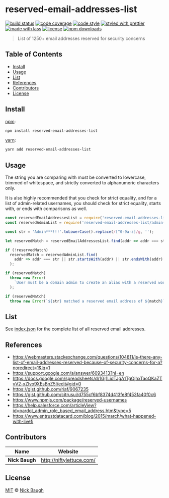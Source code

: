 # reserved-email-addresses-list

[![build status](https://img.shields.io/travis/com/forwardemail/reserved-email-addresses-list.svg)](https://travis-ci.com/forwardemail/reserved-email-addresses-list)
[![code coverage](https://img.shields.io/codecov/c/github/forwardemail/reserved-email-addresses-list.svg)](https://codecov.io/gh/forwardemail/reserved-email-addresses-list)
[![code style](https://img.shields.io/badge/code_style-XO-5ed9c7.svg)](https://github.com/sindresorhus/xo)
[![styled with prettier](https://img.shields.io/badge/styled_with-prettier-ff69b4.svg)](https://github.com/prettier/prettier)
[![made with lass](https://img.shields.io/badge/made_with-lass-95CC28.svg)](https://lass.js.org)
[![license](https://img.shields.io/github/license/forwardemail/reserved-email-addresses-list.svg)](LICENSE)
[![npm downloads](https://img.shields.io/npm/dt/reserved-email-addresses-list.svg)](https://npm.im/reserved-email-addresses-list)

> List of 1250+ email addresses reserved for security concerns


## Table of Contents

* [Install](#install)
* [Usage](#usage)
* [List](#list)
* [References](#references)
* [Contributors](#contributors)
* [License](#license)


## Install

[npm][]:

```sh
npm install reserved-email-addresses-list
```

[yarn][]:

```sh
yarn add reserved-email-addresses-list
```


## Usage

The string you are comparing with must be converted to lowercase, trimmed of whitespace, and strictly converted to alphanumeric characters only.

It is also highly recommended that you check for strict equality, and for a list of admin-related usernames, you should check for strict equality, starts with, or ends with comparisons as well.

```js
const reservedEmailAddressesList = require('reserved-email-addresses-list');
const reservedAdminList = require('reserved-email-addresses-list/admin-list.json');

const str = 'Admin***!!!'.toLowerCase().replace(/[^0-9a-z]/g, '');

let reservedMatch = reservedEmailAddressesList.find(addr => addr === str);

if (!reservedMatch)
  reservedMatch = reservedAdminList.find(
    addr => addr === str || str.startsWith(addr) || str.endsWith(addr)
  );

if (reservedMatch)
  throw new Error(
    `User must be a domain admin to create an alias with a reserved word (see the page on <a target="_blank" rel="noopener" href="${config.urls.web}/reserved-email-addresses">Reserved Email Addresses</a>).`
  );

if (reservedMatch)
  throw new Error(`${str} matched a reserved email address of ${match}`);
```


## List

See [index.json](index.json) for the complete list of all reserved email addresses.


## References

* <https://webmasters.stackexchange.com/questions/104811/is-there-any-list-of-email-addresses-reserved-because-of-security-concerns-for-a?noredirect=1&lq=1>
* <https://support.google.com/a/answer/6093413?hl=en>
* <https://docs.google.com/spreadsheets/d/1Gj1LidTJgA1TgOjhxTaoQKaZTvV2-xZlvo9XEsBnZ5I/edit#gid=0>
* <https://gist.github.com/riaf/9067235>
* <https://gist.github.com/citrusui/d755cf6bf8374d413fe8f453fa40f0c6>
* <https://www.npmjs.com/package/reserved-usernames>
* <https://help.salesforce.com/articleView?id=pardot_admin_role_based_email_address.htm&type=5>
* <https://www.entrustdatacard.com/blog/2015/march/what-happened-with-livefi>


## Contributors

| Name           | Website                    |
| -------------- | -------------------------- |
| **Nick Baugh** | <http://niftylettuce.com/> |


## License

[MIT](LICENSE) © [Nick Baugh](http://niftylettuce.com/)


## 

[npm]: https://www.npmjs.com/

[yarn]: https://yarnpkg.com/
